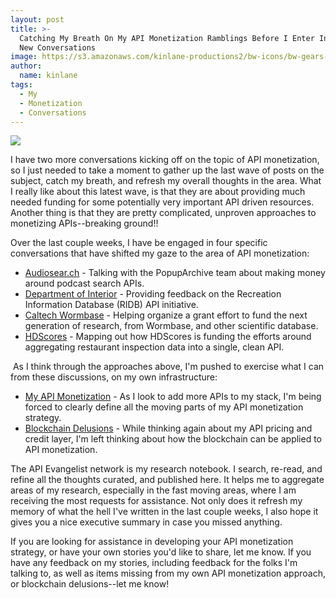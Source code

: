 ```yaml
---
layout: post
title: >-
  Catching My Breath On My API Monetization Ramblings Before I Enter Into Some
  New Conversations
image: https://s3.amazonaws.com/kinlane-productions2/bw-icons/bw-gears-questions.png
author:
  name: kinlane
tags:
  - My
  - Monetization
  - Conversations
---
```

[![](https://s3.amazonaws.com/kinlane-productions2/bw-icons/bw-gears-questions.png)](http://monetization.apievangelist.com/)

I have two more conversations kicking off on the topic of API monetization, so I just needed to take a moment to gather up the last wave of posts on the subject, catch my breath, and refresh my overall thoughts in the area. What I really like about this latest wave, is that they are about providing much needed funding for some potentially very important API driven resources. Another thing is that they are pretty complicated, unproven approaches to monetizing APIs--breaking ground!!

Over the last couple weeks, I have be engaged in four specific conversations that have shifted my gaze to the area of API monetization:

*   [Audiosear.ch](http://apievangelist.com/2015/07/30/is-your-monetization-rooted-in-the-resource-or-experience-side-of-your-api-operations/) - Talking with the PopupArchive team about making money around podcast search APIs.
*   [Department of Interior](http://apievangelist.com/2015/08/24/setting-a-precedent-when-charging-for-high-volume-access-to-government-apis/) - Providing feedback on the Recreation Information Database (RIDB) API initiative.
*   [Caltech Wormbase](http://apievangelist.com/2015/08/15/can-we-keep-important-scientific-research-projects-alive-through-revenue-generated-from-api-access/) - Helping organize a grant effort to fund the next generation of research, from Wormbase, and other scientific database.
*   [HDScores](http://apievangelist.com/2015/08/11/hdscores-one-potential-api-driven-business-model-aggregating-public-data/) - Mapping out how HDScores is funding the efforts around aggregating restaurant inspection data into a single, clean API.

 As I think through the approaches above, I'm pushed to exercise what I can from these discussions, on my own infrastructure:

*   [My API Monetization](http://apievangelist.com/2015/09/05/expanding-on-my-api-monetization-strategy-and-research/) - As I look to add more APIs to my stack, I'm being forced to clearly define all the moving parts of my API monetization strategy.
*   [Blockchain Delusions](http://apievangelist.com/2015/09/05/a-blockchain-to-act-as-a-universal-api-credit-layer-that-can-be-used-by-both-api-provider-and-consumer/) - While thinking again about my API pricing and credit layer, I'm left thinking about how the blockchain can be applied to API monetization.

The API Evangelist network is my research notebook. I search, re-read, and refine all the thoughts curated, and published here. It helps me to aggregate areas of my research, especially in the fast moving areas, where I am receiving the most requests for assistance. Not only does it refresh my memory of what the hell I've written in the last couple weeks, I also hope it gives you a nice executive summary in case you missed anything.

If you are looking for assistance in developing your API monetization strategy, or have your own stories you'd like to share, let me know. If you have any feedback on my stories, including feedback for the folks I'm talking to, as well as items missing from my own API monetization approach, or blockchain delusions--let me know!